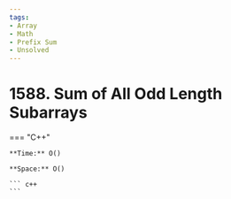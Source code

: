 ```yaml
---
tags:
- Array
- Math
- Prefix Sum
- Unsolved
---
```



# 1588. Sum of All Odd Length Subarrays

=== "C++"

    **Time:** O()

    **Space:** O()

    ``` c++
    ```